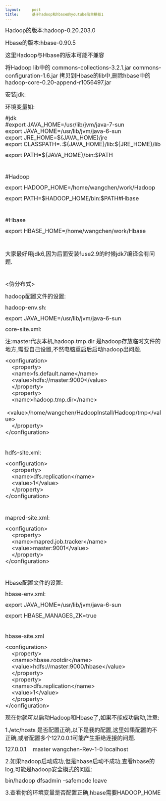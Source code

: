 ```yaml
---
layout:     post
title:      基于hadoop和hbase的youtube简单模拟1
---
```

<div id="article_content" class="article_content clearfix csdn-tracking-statistics" data-pid="blog" data-mod="popu_307" data-dsm="post">
								            <link rel="stylesheet" href="https://csdnimg.cn/release/phoenix/template/css/ck_htmledit_views-f76675cdea.css">
						<div class="htmledit_views" id="content_views">
                
<p><span style="font-size:18px;">Hadoop的版本:hadoop-0.20.203.0</span></p>
<p><span style="font-size:18px;">Hbase的版本:hbase-0.90.5</span></p>
<p><span style="font-size:18px;">这里Hadoop与Hbase的版本可能不兼容</span></p>
<p><span style="font-size:18px;">将Hadoop lib中的 commons-collections-3.2.1.jar commons-configuration-1.6.jar 拷贝到Hbase的lib中,删除hbase中的hadoop-core-0.20-append-r1056497.jar</span></p>
<p><span style="font-size:18px;">安装jdk:</span></p>
<p><span style="font-size:18px;">环境变量如:</span></p>
<span style="font-size:18px;">#jdk<br>
#export JAVA_HOME=/usr/lib/jvm/java-7-sun<br>
export JAVA_HOME=/usr/lib/jvm/java-6-sun<br>
export JRE_HOME=${JAVA_HOME}/jre<br>
export CLASSPATH=.:${JAVA_HOME}/lib:${JRE_HOME}/lib<br></span>
<p><span style="font-size:18px;">export PATH=${JAVA_HOME}/bin:$PATH</span></p>
<p><span style="font-size:18px;"><br></span></p>
<span style="font-size:18px;">#Hadoop<br></span>
<p><span style="font-size:18px;">export HADOOP_HOME=/home/wangchen/work/Hadoop</span></p>
<p><span style="font-size:18px;">export PATH=$HADOOP_HOME/bin:$PATH#Hbase</span></p>
<p><span style="font-size:18px;"><br></span></p>
<p><span style="font-size:18px;"><span style="font-size:18px;">#Hbase</span><br></span></p>
<span style="font-size:18px;">export HBASE_HOME=/home/wangchen/work/Hbase<br></span>
<p><span style="font-size:18px;"><br></span></p>
<p><span style="font-size:18px;">大家最好用jdk6,因为后面安装fuse2.9的时候jdk7编译会有问题.</span></p>
<p><br></p>
<p><span style="font-size:18px;">&lt;伪分布式&gt;<br></span></p>
<p><span style="font-size:18px;">hadoop配置文件的设置:</span></p>
<p><span style="font-size:18px;">hadoop-env.sh:</span></p>
<p><span style="font-size:18px;">export JAVA_HOME=/usr/lib/jvm/java-6-sun</span></p>
<p><span style="font-size:18px;">core-site.xml:</span></p>
<p><span style="font-size:18px;">注:master代表本机,hadoop.tmp.dir 是hadoop存放临时文件的地方,需要自己设置,不然电脑重启后启动hadoop出问题.<br></span></p>
<p><span style="font-size:18px;">&lt;configuration&gt;<br>
    &lt;property&gt;<br>
    &lt;name&gt;fs.default.name&lt;/name&gt;<br>
    &lt;value&gt;hdfs://master:9000&lt;/value&gt;<br>
    &lt;/property&gt;<br>
    &lt;property&gt;<br>
    &lt;name&gt;hadoop.tmp.dir&lt;/name&gt;<br>
    &lt;value&gt;/home/wangchen/HadoopInstall/Hadoop/tmp&lt;/value&gt;<br>
    &lt;/property&gt;<br>
&lt;/configuration&gt;</span></p>
<p><br></p>
<p><span style="font-size:18px;">hdfs-site.xml:</span></p>
<span style="font-size:18px;">&lt;configuration&gt;<br>
    &lt;property&gt;<br>
    &lt;name&gt;dfs.replication&lt;/name&gt;<br>
    &lt;value&gt;1&lt;/value&gt;<br>
    &lt;/property&gt;<br>
&lt;/configuration&gt;</span>
<p><span style="font-size:18px;"><br></span></p>
<p><span style="font-size:18px;">mapred-site.xml:</span></p>
<p><span style="font-size:18px;">&lt;configuration&gt;<br>
    &lt;property&gt;<br>
    &lt;name&gt;mapred.job.tracker&lt;/name&gt;<br>
    &lt;value&gt;master:9001&lt;/value&gt;<br>
    &lt;/property&gt;<br>
&lt;/configuration&gt;</span></p>
<p><br></p>
<p><span style="font-size:18px;">Hbase配置文件的设置:</span></p>
<p><span style="font-size:18px;">hbase-env.xml:<br></span></p>
<p><span style="font-size:18px;">export JAVA_HOME=/usr/lib/jvm/java-6-sun<br></span></p>
<p><span style="font-size:18px;">export HBASE_MANAGES_ZK=true</span></p>
<p><br></p>
<p><span style="font-size:18px;">hbase-site.xml</span></p>
<p><span style="font-size:18px;">&lt;configuration&gt;<br>
    &lt;property&gt;<br>
    &lt;name&gt;hbase.rootdir&lt;/name&gt;<br>
    &lt;value&gt;hdfs://master:9000/hbase&lt;/value&gt;<br>
    &lt;/property&gt;<br>
    &lt;property&gt;<br>
    &lt;name&gt;dfs.replication&lt;/name&gt;<br>
    &lt;value&gt;1&lt;/value&gt;<br>
    &lt;/property&gt;<br>
&lt;/configuration&gt;<br></span></p>
<p><span style="font-size:18px;">现在你就可以启动Hadoop和Hbase了,如果不能成功启动,注意:</span></p>
<p><span style="font-size:18px;">1./etc/hosts 是否配置正确,以下是我的配置,这里如果配置的不正确,或者配置多个127.0.0.1可能产生拒绝连接的问题.<br></span></p>
<p><span style="font-size:18px;">127.0.0.1    master wangchen-Rev-1-0 localhost</span></p>
<p><span style="font-size:18px;">2.如果hadoop启动成功,但是hbase启动不成功,查看hbase的log,可能是hadoop安全模式的问题:</span></p>
<p><span style="font-size:18px;">bin/hadoop dfsadmin -safemode leave</span></p>
<p><span style="font-size:18px;">3.查看你的环境变量是否配置正确,hbase需要HADOOP_HOME</span><br></p>
<br>            </div>
                </div>
